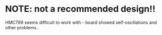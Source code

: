 NOTE: not a recommended design!!
================================

HMC799 seems difficult to work with - board showed self-oscillations and other problems..
